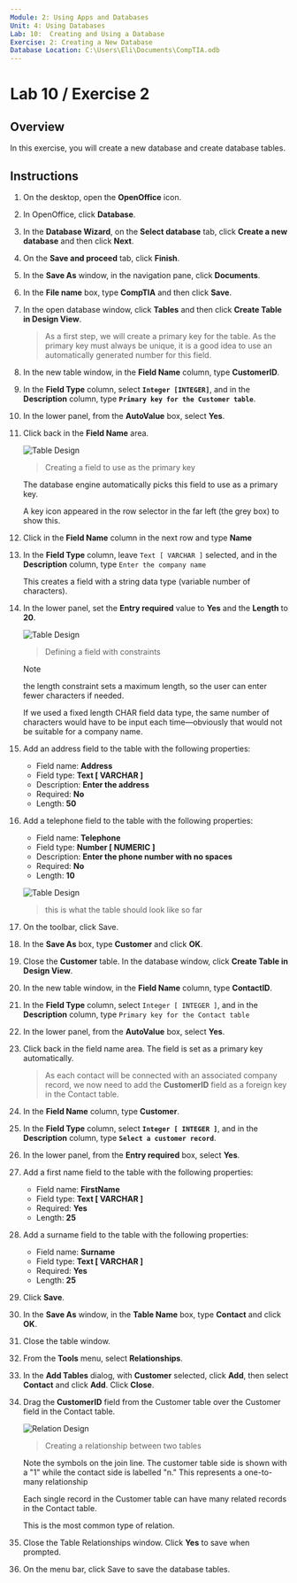 ```yaml
---
Module: 2: Using Apps and Databases
Unit: 4: Using Databases
Lab: 10:  Creating and Using a Database
Exercise: 2: Creating a New Database
Database Location: C:\Users\Eli\Documents\CompTIA.odb
---
```


# Lab 10 / Exercise 2

## Overview

In this exercise, you will create a new database and create database tables.

## Instructions

1. On the desktop, open the **OpenOffice** icon.

2. In OpenOffice, click **Database**.

3. In the **Database Wizard**, on the **Select database** tab, click **Create a new database** and then click **Next**.

4. On the **Save and proceed** tab, click **Finish**.

5. In the **Save As** window, in the navigation pane, click **Documents**.

6. In the **File name** box, type **CompTIA** and then click **Save**.

7. In the open database window, click **Tables** and then click **Create Table in Design View**.

   > As a first step, we will create a primary key for the table.
   > As the primary key must always be unique, it is a good idea to use an automatically generated number for this field.

8. In the new table window, in the **Field Name** column, type **CustomerID**.

9. In the **Field Type** column, select **`Integer [INTEGER]`**, and in the **Description** column, type **`Primary key for the Customer table`**.

10. In the lower panel, from the **AutoValue** box, select **Yes**.

11. Click back in the **Field Name** area.

    ![Table Design](../../../../../Images/image-1.png)

    > Creating a field to use as the primary key

    The database engine automatically picks this field to use as a primary key.

    A key icon appeared in the row selector in the far left (the grey box) to show this.

12. Click in the **Field Name** column in the next row and type **Name**

13. In the **Field Type** column, leave `Text [ VARCHAR ]` selected, and in the **Description** column, type `Enter the company name`

    This creates a field with a string data type (variable number of characters).

14. In the lower panel, set the **Entry required** value to **Yes** and the **Length** to **20**.

    ![Table Design](../../../../../Images/image-89.png)

    > Defining a field with constraints

    > [!NOTE]
    > the length constraint sets a maximum length, so the user can enter fewer characters if needed.

    If we used a fixed length CHAR field data type, the same number of characters would have to be input each time—obviously that would not be suitable for a company name.

15. Add an address field to the table with the following properties:

    - Field name: **Address**
    - Field type: **Text [ VARCHAR ]**
    - Description: **Enter the address**
    - Required: **No**
    - Length: **50**

16. Add a telephone field to the table with the following properties:

    - Field name: **Telephone**
    - Field type: **Number [ NUMERIC ]**
    - Description: **Enter the phone number with no spaces**
    - Required: **No**
    - Length: **10**

    ![Table Design](../../../../../Images/image-3.png)

    > this is what the table should look like so far

17. On the toolbar, click Save.

18. In the **Save As** box, type **Customer** and click **OK**.

19. Close the **Customer** table. In the database window, click **Create Table in Design View**.

20. In the new table window, in the **Field Name** column, type **ContactID**.

21. In the **Field Type** column, select `Integer [ INTEGER ]`, and in the **Description** column, type `Primary key for the Contact table`

22. In the lower panel, from the **AutoValue** box, select **Yes**.

23. Click back in the field name area. The field is set as a primary key automatically.

    > As each contact will be connected with an associated company record, we now need to add the **CustomerID** field as a foreign key in the Contact table.

24. In the **Field Name** column, type **Customer**.

25. In the **Field Type** column, select **`Integer [ INTEGER ]`**, and in the **Description** column, type **`Select a customer record`**.

26. In the lower panel, from the **Entry required** box, select **Yes**.

27. Add a first name field to the table with the following properties:

    - Field name: **FirstName**
    - Field type: **Text [ VARCHAR ]**
    - Required: **Yes**
    - Length: **25**

28. Add a surname field to the table with the following properties:

    - Field name: **Surname**
    - Field type: **Text [ VARCHAR ]**
    - Required: **Yes**
    - Length: **25**

29. Click **Save**.

30. In the **Save As** window, in the **Table Name** box, type **Contact** and click **OK**.

31. Close the table window.

32. From the **Tools** menu, select **Relationships**.

33. In the **Add Tables** dialog, with **Customer** selected, click **Add**, then select **Contact** and click **Add**. Click **Close**.

34. Drag the **CustomerID** field from the Customer table over the Customer field in the Contact table.

    ![Relation Design](../../../../../Images/image-4.png)

    > Creating a relationship between two tables

    Note the symbols on the join line. The customer table side is shown with a "1" while the contact side is labelled "n." This represents a one-to-many relationship

    Each single record in the Customer table can have many related records in the Contact table.

    This is the most common type of relation.

35. Close the Table Relationships window. Click **Yes** to save when prompted.

36. On the menu bar, click Save to save the database tables.

